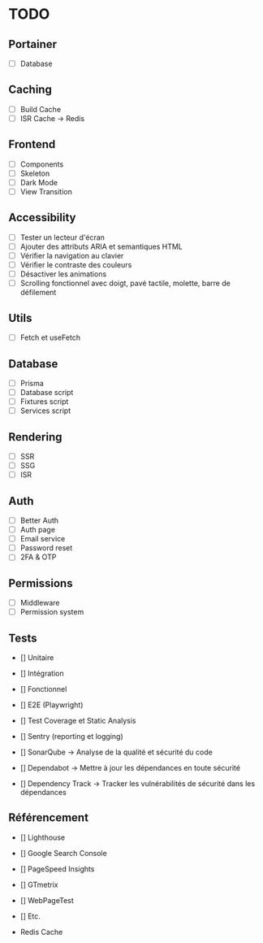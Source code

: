 # TODO

## Portainer

- [ ] Database

## Caching

- [ ] Build Cache
- [ ] ISR Cache -> Redis

## Frontend

- [ ] Components
- [ ] Skeleton
- [ ] Dark Mode
- [ ] View Transition

## Accessibility

- [ ] Tester un lecteur d'écran
- [ ] Ajouter des attributs ARIA et semantiques HTML
- [ ] Vérifier la navigation au clavier
- [ ] Vérifier le contraste des couleurs
- [ ] Désactiver les animations
- [ ] Scrolling fonctionnel avec doigt, pavé tactile, molette, barre de défilement

## Utils

- [ ] Fetch et useFetch

## Database

- [ ] Prisma
- [ ] Database script
- [ ] Fixtures script
- [ ] Services script

## Rendering

- [ ] SSR
- [ ] SSG
- [ ] ISR

## Auth

- [ ] Better Auth
- [ ] Auth page
- [ ] Email service
- [ ] Password reset
- [ ] 2FA & OTP

## Permissions

- [ ] Middleware
- [ ] Permission system

## Tests

- [] Unitaire
- [] Intégration
- [] Fonctionnel
- [] E2E (Playwright)

- [] Test Coverage et Static Analysis
- [] Sentry (reporting et logging)

- [] SonarQube -> Analyse de la qualité et sécurité du code
- [] Dependabot -> Mettre à jour les dépendances en toute sécurité
- [] Dependency Track -> Tracker les vulnérabilités de sécurité dans les dépendances

## Référencement

- [] Lighthouse
- [] Google Search Console
- [] PageSpeed Insights
- [] GTmetrix
- [] WebPageTest
- [] Etc.

- Redis Cache
